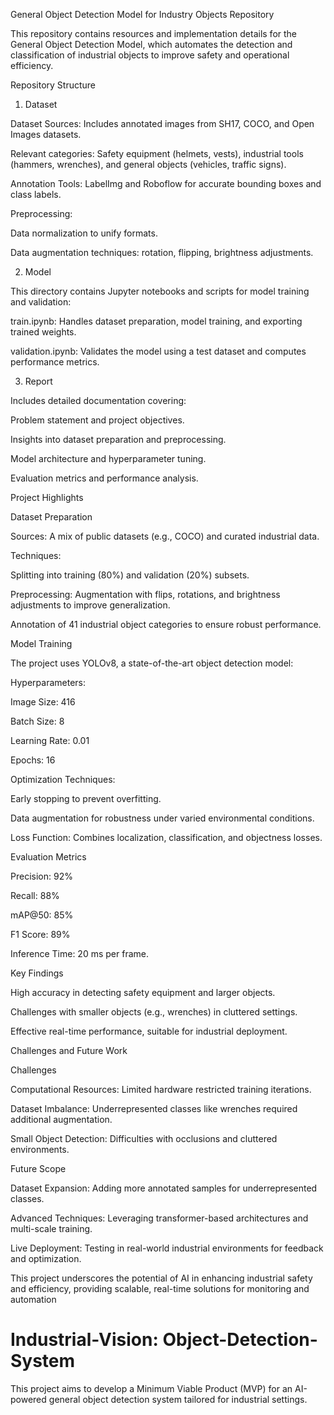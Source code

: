General Object Detection Model for Industry Objects Repository

This repository contains resources and implementation details for the General Object Detection Model, which automates the detection and classification of industrial objects to improve safety and operational efficiency.

Repository Structure

1. Dataset

Dataset Sources: Includes annotated images from SH17, COCO, and Open Images datasets.

Relevant categories: Safety equipment (helmets, vests), industrial tools (hammers, wrenches), and general objects (vehicles, traffic signs).

Annotation Tools: LabelImg and Roboflow for accurate bounding boxes and class labels.

Preprocessing:

Data normalization to unify formats.

Data augmentation techniques: rotation, flipping, brightness adjustments.

2. Model

This directory contains Jupyter notebooks and scripts for model training and validation:

train.ipynb: Handles dataset preparation, model training, and exporting trained weights.

validation.ipynb: Validates the model using a test dataset and computes performance metrics.

3. Report

Includes detailed documentation covering:

Problem statement and project objectives.

Insights into dataset preparation and preprocessing.

Model architecture and hyperparameter tuning.

Evaluation metrics and performance analysis.

Project Highlights

Dataset Preparation

Sources: A mix of public datasets (e.g., COCO) and curated industrial data.

Techniques:

Splitting into training (80%) and validation (20%) subsets.

Preprocessing: Augmentation with flips, rotations, and brightness adjustments to improve generalization.

Annotation of 41 industrial object categories to ensure robust performance.

Model Training

The project uses YOLOv8, a state-of-the-art object detection model:

Hyperparameters:

Image Size: 416

Batch Size: 8

Learning Rate: 0.01

Epochs: 16

Optimization Techniques:

Early stopping to prevent overfitting.

Data augmentation for robustness under varied environmental conditions.

Loss Function: Combines localization, classification, and objectness losses.

Evaluation Metrics

Precision: 92%

Recall: 88%

mAP@50: 85%

F1 Score: 89%

Inference Time: 20 ms per frame.

Key Findings

High accuracy in detecting safety equipment and larger objects.

Challenges with smaller objects (e.g., wrenches) in cluttered settings.

Effective real-time performance, suitable for industrial deployment.

Challenges and Future Work

Challenges

Computational Resources: Limited hardware restricted training iterations.

Dataset Imbalance: Underrepresented classes like wrenches required additional augmentation.

Small Object Detection: Difficulties with occlusions and cluttered environments.

Future Scope

Dataset Expansion: Adding more annotated samples for underrepresented classes.

Advanced Techniques: Leveraging transformer-based architectures and multi-scale training.

Live Deployment: Testing in real-world industrial environments for feedback and optimization.

This project underscores the potential of AI in enhancing industrial safety and efficiency, providing scalable, real-time solutions for monitoring and automation

# Industrial-Vision: Object-Detection-System
This project aims to develop a Minimum Viable Product (MVP) for an AI-powered general object detection system tailored for industrial settings.
